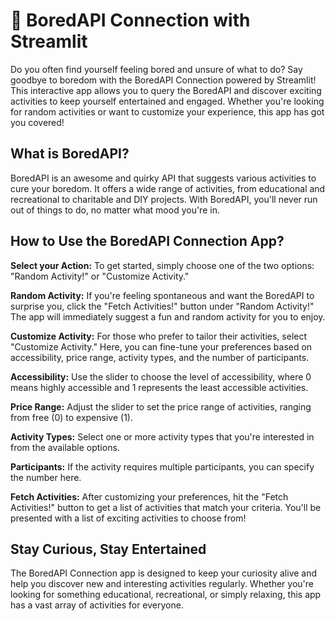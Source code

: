 # 🥱 BoredAPI Connection with Streamlit

Do you often find yourself feeling bored and unsure of what to do? Say goodbye to boredom with the BoredAPI Connection powered by Streamlit! This interactive app allows you to query the BoredAPI and discover exciting activities to keep yourself entertained and engaged. Whether you're looking for random activities or want to customize your experience, this app has got you covered!

## What is BoredAPI?
BoredAPI is an awesome and quirky API that suggests various activities to cure your boredom. It offers a wide range of activities, from educational and recreational to charitable and DIY projects. With BoredAPI, you'll never run out of things to do, no matter what mood you're in.

## How to Use the BoredAPI Connection App?

**Select your Action:** To get started, simply choose one of the two options: "Random Activity!" or "Customize Activity."

**Random Activity:** If you're feeling spontaneous and want the BoredAPI to surprise you, click the "Fetch Activities!" button under "Random Activity!" The app will immediately suggest a fun and random activity for you to enjoy.

**Customize Activity:** For those who prefer to tailor their activities, select "Customize Activity." Here, you can fine-tune your preferences based on accessibility, price range, activity types, and the number of participants.

**Accessibility:** Use the slider to choose the level of accessibility, where 0 means highly accessible and 1 represents the least accessible activities.

**Price Range:** Adjust the slider to set the price range of activities, ranging from free (0) to expensive (1).

**Activity Types:** Select one or more activity types that you're interested in from the available options.

**Participants:** If the activity requires multiple participants, you can specify the number here.

**Fetch Activities:** After customizing your preferences, hit the "Fetch Activities!" button to get a list of activities that match your criteria. You'll be presented with a list of exciting activities to choose from!

## Stay Curious, Stay Entertained

The BoredAPI Connection app is designed to keep your curiosity alive and help you discover new and interesting activities regularly. Whether you're looking for something educational, recreational, or simply relaxing, this app has a vast array of activities for everyone.